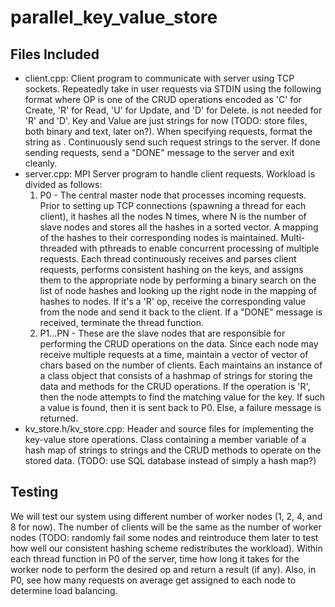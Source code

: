# parallel_key_value_store

## Files Included
* client.cpp: Client program to communicate with server using TCP sockets. Repeatedly take in user requests via STDIN using the following format
    <OP> <Key> <Value>
  where OP is one of the CRUD operations encoded as 'C' for Create, 'R' for Read, 'U' for Update, and 'D' for Delete. <Value> is not needed for 'R' and 'D'. Key and Value are just strings for now (TODO: store files, both binary and text, later on?). When specifying requests, format the string as <OP> <Key> <Value>. Continuously send such request strings to the server. If done sending requests, send a "DONE" message to the server and exit cleanly.
* server.cpp: MPI Server program to handle client requests. Workload is divided as follows:
  1. P0 - The central master node that processes incoming requests. Prior to setting up TCP connections (spawning a thread for each client), it hashes all the nodes N times, where N is the number of slave nodes and stores all the hashes in a sorted vector. A mapping of the hashes to their corresponding nodes is maintained. Multi-threaded with pthreads to enable concurrent processing of multiple requests. Each thread continuously receives and parses client requests, performs consistent hashing on the keys, and assigns them to the appropriate node by performing a binary search on the list of node hashes and looking up the right node in the mapping of hashes to nodes. If it's a 'R' op, receive the corresponding value from the node and send it back to the client. If a "DONE" message is received, terminate the thread function. 
  2. P1...PN - These are the slave nodes that are responsible for performing the CRUD operations on the data. Since each node may receive multiple requests at a time, maintain a vector of vector of chars based on the number of clients. Each maintains an instance of a class object that consists of a hashmap of strings for storing the data and methods for the CRUD operations. If the operation is 'R', then the node attempts to find the matching value for the key. If such a value is found, then it is sent back to P0. Else, a failure message is returned.
* kv_store.h/kv_store.cpp: Header and source files for implementing the key-value store operations. Class containing a member variable of a hash map of strings to strings and the CRUD methods to operate on the stored data. (TODO: use SQL database instead of simply a hash map?)
  
## Testing
We will test our system using different number of worker nodes (1, 2, 4, and 8 for now). The number of clients will be the same as the number of worker nodes (TODO: randomly fail some nodes and reintroduce them later to test how well our consistent hashing scheme redistributes the workload). Within each thread function in P0 of the server, time how long it takes for the worker node to perform the desired op and return a result (if any). Also, in P0, see how many requests on average get assigned to each node to determine load balancing.  
